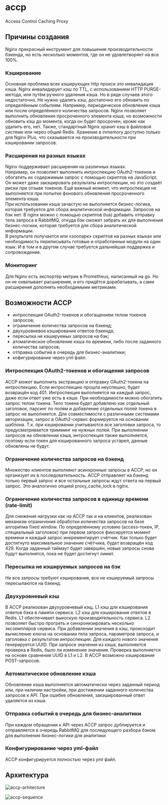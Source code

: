 # accp
Access Control Caching Proxy

## Причины создания  

Nginx прекрасный инструмент для повышения производительности бэкенда, но есть несколько моментов, где он не удовлетворяет на все 100%.
### Кэширование  

Основная проблема всех кэширующих http прокси это инвалидация кэша.
Nginx инвалидирует кэш по TTL, с использованием HTTP PURGE-метода, или путём ручного удаления кэша.
Но в ряде случаев этого недостаточно. Не нужно удалять кэш, достаточно его обновить по определённым событиям.
Например, периодическое обновление кэша или после определённого количества запросов.
Nginx позволяет выполнить обновление просроченного элемента кэша, но возможности обновить кэш до момента, когда он будет просрочен, кроме как удалить его, нет.
Также, стандартный Nginx хранит кэш в файловой системе или через общий Redis. Хранение в inmemory доступно только для Nginx Plus, что сказывается на производительности при кэшировании запросов. 
### Расширения на разных языках  

Nginx поддерживает расширения на различных языках.  
Например, он позволяет выполнить интроспекцию OAuth2-токенов и обогатить их содержимым запрос с помощью скриптов на JavaScript. Он может даже закэшировать результаты интроспекции, но это создаёт риски при отзыве токенов. Ещё важный момент, что интроспекция не выполняется при попытке фонового обновления просроченного элемента кэша.  
При использовании кэша зачастую не выполняется бизнес-логика, которая требуется для сбора аналитической информации. Запросов на бэк нет. В nginx можно с помощью скриптов (lua) добавить отправку тела запроса в RabbitMQ, откуда бэк сможет забрать их для выполнения бизнес-логики, которая требуется для сбора аналитической информации.  
В результате получается или «зоопарк» скриптов на разных языках или необходимость переписывать готовые и отработанные модули на один язык. И в том и в другом случае требуется дальнейшая поддержка и сопровождение.

### Мониторинг  

Для Nginx есть экспортёр метрик в Prometheus, написанный на go. Но он не охватывает расширения, и его придётся дорабатывать, а сами расширения дополнять необходимыми метриками.

## Возможности ACCP
* интроспекция OAuth2-токенов и обогащением телом токенов запросов;
* ограничение количества запросов на бэкенд;
* двухуровневое кэширование ответов бэкенда;
* пересылка не кэшируемых запросов на бэк;
* атоматическое обновление кэша по времени, либо после заданного количества запросов;
* отправка событий в очередь для бизнес-аналитики;
* кофигурирование через yml файл.

### Интроспекция OAuth2-токенов и обогащения запросов
ACCP может выполнить экстракцию и отправку OAuth2-токена на интроспекцию. Если интроспекцию прошла неуспешно, будет возвращён код 401.
Интроспекция выполняется на каждый запрос, даже если ответ уже есть в кэше.
При необходимости можно обогатить запрос телом токена. Тело токена будет добавлено как отдельный заголовок, парсинг по полям и добавление отдельных полей токена в запрос не выполняется.
Для совместимости с различными системами авторизации, запрос в OAuth2-сервис формируется на основании шаблона.
Т.к. при кэшировании учитываются все заголовки запроса, то предусматривается тримминг не нужных полей.
При выполнении запросов на обновлении кэша, интроспекция также выполняется, поэтому если токен для кэшированного запроса устарел, данные обновлены не будут.

### Ограничение количества запросов на бэкенд
Множество клиентов выполняют асинхронные запросы в ACCP, но он организует их в последовательность.
ACCP отправляет на бэкенд только первый запрос и все остальные запросы ждут ответа на первый запрос.
Это аналогично опцией proxy_cache_lock в nginx.

### Ограничение количества запросов в единицу времени (rate-limit)
Для снижения нагрузки как на ACCP так и на клиентов, реализован механизм ограничения обработки количества запросов на базе алгоритма fixed window. По определённому условию (access-токен, IP, специальный заголовок) при первом запросе фиксируется момент времени и каждый запрос инкрементирует счётчик. Как только будет достигнуто максимальное значение счётчика, будет возвращён код 429.
Когда заданный таймаут будет завершён, новые запросы снова будут выполнятся, пока не будет достигнут лимит.

### Пересылка не кэшируемых запросов на бэк
Не все запросы требуют кэширования, все не кэшируемый запросы пересылаются на бэкенд.

### Двухуровневый кэш
В ACCP реализован двухуровневый кэщ. L1 кэш для кэширования ответов бэка в памяти сервиса. L2 кэш для кэширования ответов в Redis.
L1 обеспечивает выкоскую производительность сервиса. L2 позволяет быстро прогреть и синхронизировать несколько эксземпляров сервиса.
При добавлении значения в кэш, происходит вычисление ключа на основании тела запроса, параметров запроса, и заголовка с результатом интроспекции. Для каждого нового значения генерируется UUID.
При запросе значения из кэша, выполняется проверка в Redis, было ли изменение значения. Проверка выполняется на основе сравнения UUID в L1 и L2.
В ACCP возможно кэширование POST-запросов.

### Автоматическое обновление кэша
Обновление кэша выполняется автоматически через заданный период или, при наличии настройки, при достижении заданного количества запросов к API. При ошибке обновления, закэшированный ответ удаляется из кэша.

### Отправка событий в очередь для бизнес-аналитики
При каждом обращении к API через ACCP запрос дублируется и отправляется в очередь RabbitMQ для последующего разбора бэком для выполнения бизнес-логики для аналитики

### Конфигурирование через yml-файл
ACCP конфигурируется полностью через yml файл.

## Архитектура
![accp-arhitecture](http://www.plantuml.com/plantuml/proxy?cache=no&src=https://raw.githubusercontent.com/soldatov-s/accp/alfa/doc/accp.puml?token=ALAUH2AQ2LEAFIN5EYN4SAK7WAND6)  

![accp-sequence](http://www.plantuml.com/plantuml/proxy?cache=no&src=https://raw.githubusercontent.com/soldatov-s/accp/alfa/doc/accp-sequence.puml?token=ALAUH2AQ2LEAFIN5EYN4SAK7WAND6)


  